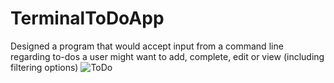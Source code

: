 # TerminalToDoApp
Designed a program that would accept input from a command line regarding to-dos a user might want to add, complete, edit or view (including filtering options)
![ToDo](https://media.github.ccs.neu.edu/user/8933/files/bd06e880-1246-11ec-8a50-c1b3e44948f8)
